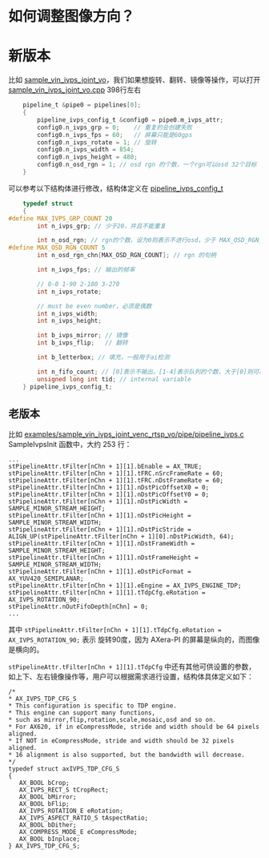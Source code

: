 # 如何调整图像方向？

# 新版本

比如 [sample_vin_ivps_joint_vo](../examples/sample_vin_ivps_joint_vo)，我们如果想旋转、翻转、镜像等操作，可以打开 [sample_vin_ivps_joint_vo.cpp](../examples/sample_vin_ivps_joint_vo/sample_vin_ivps_joint_vo.cpp#L398) 398行左右

```C
    pipeline_t &pipe0 = pipelines[0];
    {
        pipeline_ivps_config_t &config0 = pipe0.m_ivps_attr;
        config0.n_ivps_grp = 0;    // 重复的会创建失败
        config0.n_ivps_fps = 60;   // 屏幕只能是60gps
        config0.n_ivps_rotate = 1; // 旋转
        config0.n_ivps_width = 854;
        config0.n_ivps_height = 480;
        config0.n_osd_rgn = 1; // osd rgn 的个数，一个rgn可以osd 32个目标
    }
```
可以参考以下结构体进行修改，结构体定义在 [pipeline_ivps_config_t](../examples/common/common_pipeline.h#L67)
```C
    typedef struct
    {
#define MAX_IVPS_GRP_COUNT 20
        int n_ivps_grp; // 少于20，并且不能重复

        int n_osd_rgn; // rgn的个数，设为0则表示不进行osd，少于 MAX_OSD_RGN_COUNT 个，每一个rgn可以绘制32个目标
#define MAX_OSD_RGN_COUNT 5
        int n_osd_rgn_chn[MAX_OSD_RGN_COUNT]; // rgn 的句柄

        int n_ivps_fps; // 输出的帧率

        // 0-0 1-90 2-180 3-270
        int n_ivps_rotate;

        // must be even number，必须是偶数
        int n_ivps_width;
        int n_ivps_height;

        int b_ivps_mirror; // 镜像
        int b_ivps_flip;   // 翻转

        int b_letterbox; // 填充，一般用于ai检测

        int n_fifo_count; // [0]表示不输出，[1-4]表示队列的个数，大于[0]则可以在调用回调输出图像
        unsigned long int tid; // internal variable
    } pipeline_ivps_config_t;
```

## 老版本

比如 [examples/sample_vin_ivps_joint_venc_rtsp_vo/pipe/pipeline_ivps.c](../examples/sample_vin_ivps_joint_venc_rtsp_vo/pipe/pipeline_ivps.c) SampleIvpsInit 函数中，大约 253 行：
```
...
stPipelineAttr.tFilter[nChn + 1][1].bEnable = AX_TRUE;
stPipelineAttr.tFilter[nChn + 1][1].tFRC.nSrcFrameRate = 60;
stPipelineAttr.tFilter[nChn + 1][1].tFRC.nDstFrameRate = 60;
stPipelineAttr.tFilter[nChn + 1][1].nDstPicOffsetX0 = 0;
stPipelineAttr.tFilter[nChn + 1][1].nDstPicOffsetY0 = 0;
stPipelineAttr.tFilter[nChn + 1][1].nDstPicWidth = SAMPLE_MINOR_STREAM_HEIGHT;
stPipelineAttr.tFilter[nChn + 1][1].nDstPicHeight = SAMPLE_MINOR_STREAM_WIDTH;
stPipelineAttr.tFilter[nChn + 1][1].nDstPicStride = ALIGN_UP(stPipelineAttr.tFilter[nChn + 1][0].nDstPicWidth, 64);
stPipelineAttr.tFilter[nChn + 1][1].nDstFrameWidth = SAMPLE_MINOR_STREAM_HEIGHT;
stPipelineAttr.tFilter[nChn + 1][1].nDstFrameHeight = SAMPLE_MINOR_STREAM_WIDTH;
stPipelineAttr.tFilter[nChn + 1][1].eDstPicFormat = AX_YUV420_SEMIPLANAR;
stPipelineAttr.tFilter[nChn + 1][1].eEngine = AX_IVPS_ENGINE_TDP;
stPipelineAttr.tFilter[nChn + 1][1].tTdpCfg.eRotation = AX_IVPS_ROTATION_90;
stPipelineAttr.nOutFifoDepth[nChn] = 0;
...
```
其中 ```stPipelineAttr.tFilter[nChn + 1][1].tTdpCfg.eRotation = AX_IVPS_ROTATION_90;``` 表示 旋转90度，因为 AXera-PI 的屏幕是纵向的，而图像是横向的。

 ```stPipelineAttr.tFilter[nChn + 1][1].tTdpCfg``` 中还有其他可供设置的参数，如上下、左右镜像操作等，用户可以根据需求进行设置，结构体具体定义如下：
 ```
 /*
 * AX_IVPS_TDP_CFG_S
 * This configuration is specific to TDP engine.
 * This engine can support many functions,
 * such as mirror,flip,rotation,scale,mosaic,osd and so on.
 * For AX620, if in eCompressMode, stride and width should be 64 pixels aligned.
 * If NOT in eCompressMode, stride and width should be 32 pixels aligned.
 * 16 alignment is also supported, but the bandwidth will decrease.
 */
typedef struct axIVPS_TDP_CFG_S
{
    AX_BOOL bCrop;
    AX_IVPS_RECT_S tCropRect;
    AX_BOOL bMirror;
    AX_BOOL bFlip;
    AX_IVPS_ROTATION_E eRotation;
    AX_IVPS_ASPECT_RATIO_S tAspectRatio;
    AX_BOOL bDither;
    AX_COMPRESS_MODE_E eCompressMode;
    AX_BOOL bInplace;
} AX_IVPS_TDP_CFG_S;
 ```

